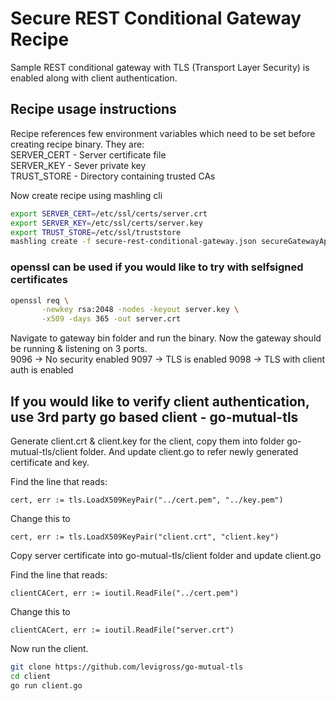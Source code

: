 # Secure REST Conditional Gateway Recipe
Sample REST conditional gateway with TLS (Transport Layer Security) is enabled along with client authentication.

## Recipe usage instructions

Recipe references few environment variables which need to be set before creating recipe binary. They are:<br>
SERVER_CERT - Server certificate file <br>
SERVER_KEY - Sever private key <br>
TRUST_STORE - Directory containing trusted CAs <br>

Now create recipe using mashling cli

```bash
export SERVER_CERT=/etc/ssl/certs/server.crt
export SERVER_KEY=/etc/ssl/certs/server.key
export TRUST_STORE=/etc/ssl/truststore
mashling create -f secure-rest-conditional-gateway.json secureGatewayApp
```

### openssl can be used if you would like to try with selfsigned certificates

```bash
openssl req \
       -newkey rsa:2048 -nodes -keyout server.key \
       -x509 -days 365 -out server.crt
```

Navigate to gateway bin folder and run the binary. Now the gateway should be running & listening on 3 ports.<br>
9096 -> No security enabled
9097 -> TLS is enabled
9098 -> TLS with client auth is enabled

## If you would like to verify client authentication, use 3rd party go based client - go-mutual-tls

Generate client.crt & client.key for the client, copy them into folder go-mutual-tls/client folder. And update client.go to refer newly generated certificate and key.

Find the line that reads:
```
cert, err := tls.LoadX509KeyPair("../cert.pem", "../key.pem")
```
Change this to
```
cert, err := tls.LoadX509KeyPair("client.crt", "client.key")
```

Copy server certificate into go-mutual-tls/client folder and update client.go

Find the line that reads:
```
clientCACert, err := ioutil.ReadFile("../cert.pem")
```
Change this to
```
clientCACert, err := ioutil.ReadFile("server.crt")
```

Now run the client.

```bash
git clone https://github.com/levigross/go-mutual-tls
cd client
go run client.go
```